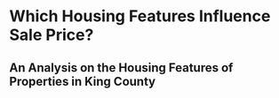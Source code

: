 # Which Housing Features Influence Sale Price?
## An Analysis on the Housing Features of Properties in King County

